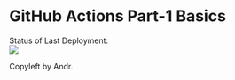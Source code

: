 # GitHub Actions Part-1 Basics


Status of Last Deployment:<br>
<img src="https://github.com/AndrPro/github-actions-part-1-basics/workflows/CI-CD-Pipeline-to-AWS-Beanstalk/badge.svg?branch=master"><br>


Copyleft by Andr.
